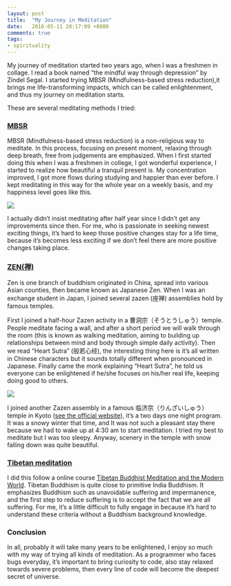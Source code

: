 ```yaml
---
layout: post
title:  "My Journey in Meditation"
date:   2016-05-11 20:17:09 +0800
comments: true
tags:
- spirituality
---
```

My journey of meditation started two years ago, when I was a freshmen in collage. I read a book named “the mindful way through depression” by Zindel Segal. I started trying MBSR (Mindfulness-based stress reduction),it brings me life-transforming impacts, which  can be called enlightenment, and thus my journey on meditation starts.

These are several meditating methods I tried:

### <a href="https://en.wikipedia.org/wiki/Mindfulness-based_stress_reduction">MBSR</a>
MBSR (Mindfulness-based stress reduction) is a non-religious way to meditate. In this process, focusing on present moment, relaxing through deep breath, free from judgements are emphasized. When I first started doing this when I was a freshmen in college, I got wonderful experience, I started to realize how beautiful a tranquil present is. My concentration improved, I got more flows during studying and happier than ever before. I kept meditating in this way for the whole year on a weekly basis, and my happiness level goes like this.

<img src="{{site.baseurl}}/img/happiness.png">

I actually didn’t insist meditating after half year since I didn’t get any improvements since then. For me, who is passionate in seeking newest exciting things, it’s hard to keep those positive changes stay for a life time, because it’s becomes less exciting if we don’t feel there are more positive changes taking place.

### <a href="https://en.wikipedia.org/wiki/Zen">ZEN(禅)</a>
Zen is one branch of buddhism originated in China, spread into various Asian counties, then became known as Japanese Zen.
When I was an exchange student in Japan, I joined several zazen (座禅)  assemblies hold by famous temples.

First I joined a half-hour Zazen activity in a 曹洞宗（そうとうしゅう）temple. People meditate facing a wall, and after a short period we will walk through the room (this is known as walking meditation, aiming to building up relationships between mind and body through simple daily activity). Then we read “Heart Sutra” (般若心经), the interesting thing here is it’s all written in Chinese characters but it sounds totally different when pronounced in Japanese. Finally came the monk explaining “Heart Sutra”, he told us everyone can be enlightened if he/she focuses on his/her real life, keeping doing good to others.

<img src="{{site.baseurl}}/img/temple1.png">

I joined another Zazen assembly in a famous 临济宗（りんざいしゅう） temple in Kyoto (<a href="http://www.myoshinji.or.jp/english/index.html">see the official website</a>), it’s a two days one night program. It was a snowy winter that time, and It was not such a pleasant stay there because we had to wake up at 4:30 am to start meditation. I tried my best to meditate but I was too sleepy. Anyway, scenery in the temple with snow falling down was quite beautiful.

### <a href="http://www.lamayeshe.com/article/meditation-tibetan-buddhism">Tibetan meditation</a>
I did this follow a online course <a href="https://www.coursera.org/learn/buddhist-meditation/home/welcome">Tibetan Buddhist Meditation and the Modern World</a>. Tibetan Buddhism is quite close to primitive India Buddhism. It emphasizes Buddhism such as unavoidable suffering and  impermanence, and the first step to reduce suffering is to accept the fact that we are all suffering. For me, it’s a little difficult to fully engage in because it’s hard to understand these criteria without a Buddhism background knowledge.

### Conclusion
In all, probably it will take many years to be enlightened, I enjoy so much with my way of trying all kinds of meditation. As a programmer who faces bugs everyday, it’s important to bring curiosity to code, also stay relaxed towards severe problems, then every line of code will become the deepest secret of universe. 



